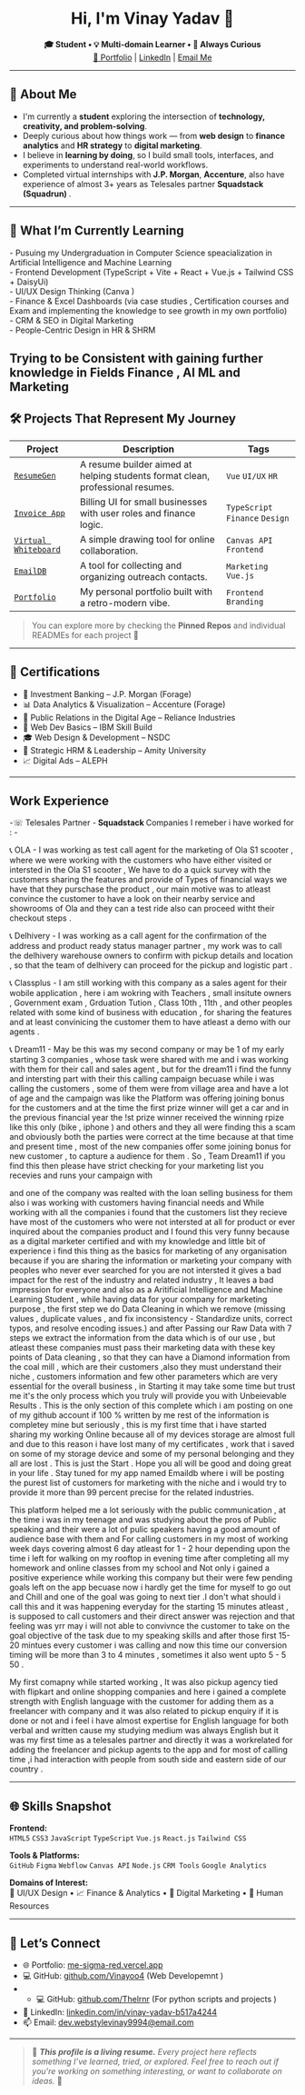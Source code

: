 <h1 align="center"><strong>Hi, I'm Vinay Yadav 👋</strong></h1>
<p align="center">
  <strong>🎓 Student • 💡 Multi-domain Learner • 🌱 Always Curious</strong><br>
  <a href="https://me-sigma-red.vercel.app" target="_blank">🔗 Portfolio</a> |
  <a href="https://www.linkedin.com/in/vinay-yadav-b517a4244" target="_blank">LinkedIn</a> |
  <a href="mailto:dev.webstylevinay9994@email.com">Email Me</a>
</p>

---

<h2><strong>🧠 About Me</strong></h2>

- I'm currently a <strong>student</strong> exploring the intersection of <strong>technology, creativity, and problem-solving</strong>.
- Deeply curious about how things work — from <strong>web design</strong> to <strong>finance analytics</strong> and <strong>HR strategy</strong> to <strong>digital marketing</strong>.
- I believe in <strong>learning by doing</strong>, so I build small tools, interfaces, and experiments to understand real-world workflows.
- Completed virtual internships with <strong>J.P. Morgan</strong>, <strong>Accenture</strong>, also have experience of almost 3+ years as Telesales partner <strong>Squadstack (Squadrun) </strong>.

---

<h2><strong>🔭 What I’m Currently Learning</strong></h2>
- Pusuing my Undergraduation in Computer Science speacialization in Artificial Intelligence and Machine Learning <br>
- Frontend Development (TypeScript + Vite + React + Vue.js + Tailwind CSS + DaisyUi)<br>
- UI/UX Design Thinking (Canva ) <br>
- Finance & Excel Dashboards (via case studies , Certification courses and Exam and implementing the knowledge to see growth in my own portfolio) <br>
- CRM & SEO in Digital Marketing <br>
- People-Centric Design in HR & SHRM <br>

Trying to be Consistent with gaining further knowledge in Fields  Finance , AI ML and Marketing 
---

<h2><strong>🛠️ Projects That Represent My Journey</strong></h2>

| <strong>Project</strong> | <strong>Description</strong> | <strong>Tags</strong> |
|--------|-------------|------|
| [`ResumeGen`](https://github.com/Vinayoo4/resumegen) | A resume builder aimed at helping students format clean, professional resumes. | `Vue` `UI/UX` `HR` |
| [`Invoice App`](https://github.com/Vinayoo4/invoice-billing-app) | Billing UI for small businesses with user roles and finance logic. | `TypeScript` `Finance` `Design` |
| [`Virtual Whiteboard`](https://github.com/Vinayoo4/virtual-whiteboard) | A simple drawing tool for online collaboration. | `Canvas API` `Frontend` |
| [`EmailDB`](https://github.com/Vinayoo4/emaildb) | A tool for collecting and organizing outreach contacts. | `Marketing` `Vue.js` |
| [`Portfolio`](https://me-sigma-red.vercel.app) | My personal portfolio built with a retro-modern vibe. | `Frontend` `Branding` |

> You can explore more by checking the <strong>Pinned Repos</strong> and individual READMEs for each project 💼

---

<h2><strong>📜 Certifications</strong></h2>

- 💼 Investment Banking – J.P. Morgan (Forage)
- 📊 Data Analytics & Visualization – Accenture (Forage)
- 📣 Public Relations in the Digital Age – Reliance Industries
- 🧩 Web Dev Basics – IBM Skill Build
- 🎓 Web Design & Development – NSDC
- 🧠 Strategic HRM & Leadership – Amity University
- 📈 Digital Ads – ALEPH

---


<h2><strong> Work Experience</strong></h2>
-☏ Telesales Partner -<strong> Squadstack </strong>
Companies I remeber i have worked for : -

📞 OLA - I was working as test call agent for the marketing of Ola S1 scooter , where we were working with the customers who have either visited or intersted in the Ola S1 scooter , We have to do a quick survey with the customers sharing the features and provide of Types of financial ways we have that they purschase the product , our main motive was to atleast convince the customer to have a look on their nearby service and showrooms of Ola and they can a test ride also can proceed witht their checkout steps .

📞 Delhivery - I was working as a call agent for the confirmation of the address and product ready status manager partner , my work was to call the delhivery warehouse owners to confirm with pickup details and location , so that the team of delhivery can proceed for the pickup and logistic part .

📞 Classplus - I am still working with this company as a sales agent for their wobile application , here i am wokring with Teachers , small insitute owners , Government exam , Grduation Tution , Class 10th , 11th , and other peoples related with some kind of business with education , for sharing the features and at least convinicing the customer them to have atleast a demo with our agents .

📞 Dream11 - May be this was my second company or may be 1 of my early starting 3 companies , whose task were shared with me and i was working with them for their call and sales agent , but for the dream11 i find the funny and intersting part with their this calling campaign becuase while i was calling the customers , some of them were from village area and have a lot of age and the campaign was like the Platform was offering joining bonus for the customers and at the time the first prize winner will get a car and in the previous financial year the !st prize winner received the winning rpize like this only (bike , iphone ) and others and they all were finding this a scam and obviously both the parties were correct at the time because at that time and present time , most of the new companies offer some joining bonus for new customer , to capture a audience for them . So , Team Dream11 if you find this then please have strict checking for your marketing list you recevies and runs your campaign with

and one of the company was realted with the loan selling business for them also i was working with customers having financial needs and While working with all the companies i found that the customers list they recieve have most of the customers who were not intersted at all for product or ever inquired about the companies product and I found this very funny because as a digital marketer certified and with my knowledge and little bit of experience i find this thing as the basics for marketing of any organisation because if you are sharing the information or marketing your company with peoples who never ever searched for you are not intersted it gives a bad impact for the rest of the industry and related industry , It leaves a bad impression for everyone and also as a Aritificial Intelligence and Machine Learning Student , while having data for your company for marketing purpose , the first step we do Data Cleaning in which we remove (missing values ,  duplicate values , and fix inconsistency - Standardize units, correct typos, and resolve encoding issues.) and after Passing our Raw Data with 7 steps we extract the information from the data which is of our use , but atleast these companies must pass their marketing data with these key points of Data cleaning , so that they can have a Diamond information from the coal mill , which are their customers ,also they must understand their niche , customers information and few other parameters which are very essential for the overall business , in Starting it may take some time but trust me it's the only process which you truly will provide you with Unbeievable Results . This is the only section of this complete which i am posting on one of my github account if 100 % written by me rest of the information is completey mine but seriously , this is my first time that i have started sharing my working Online because all of my devices storage are almost full and due to this reason i have lost many of my certificates , work that i saved on some of my storage device and some of my personal belonging and they all are lost . This is just the Start . Hope you all will be good and doing great in your life . Stay tuned for my app named Emaildb where i will be posting the purest list of customers for marketing with the niche and i would try to provide it more than 99 percent precise for the related industries.

This platform helped me a lot seriously with the public communication , at the time i was in my teenage and was studying about the pros of Public speaking and their were a lot of pulic speakers having a good amount of audience base with them and For calling customers in my most of working week days covering almost 6 day atleast for  1 - 2 hour depending upon the time i left for walking on my rooftop in evening time after completing all my homework and online classes from my school and Not only i gained a positive experience while working this company but their were few pending goals left on the app becuase now i hardly get the time for myself to go out and Chill and one of the goal was going to next tier .I don't what should i call this and it was happening everyday for the starting 15 minutes atleast , is supposed to call customers and their direct answer was rejection and that feeling was yrr may i will not able to convivnce the customer to take on the goal objective of the task due to my speaking skills and after those first 15-20 mintues every customer i was calling and now this time our conversion timing will be more than 3 to 4 minutes , sometimes it also went upto 5 - 5 50 . 

My first comapny while started working , It was also pickup agency tied with flipkart and online shopping companies and here i gained a complete strength with English language with the customer for adding them as a freelancer with company and it was also related to pickup enquiry if it is done or not and i feel i have almost expertise for English language for both verbal and written cause my studying medium was always English but it was my first time as a telesales partner and directly it was a workrelated for adding the freelancer and pickup agents to the app and for most of calling time ,i had interaction with people from south side and eastern side of our country . 


---

<h2><strong>🌐 Skills Snapshot</strong></h2>

<strong>Frontend:</strong>  
`HTML5` `CSS3` `JavaScript` `TypeScript` `Vue.js` `React.js` `Tailwind CSS`

<strong>Tools & Platforms:</strong>  
`GitHub` `Figma` `Webflow` `Canvas API` `Node.js` `CRM Tools` `Google Analytics`

<strong>Domains of Interest:</strong>  
🎨 UI/UX Design • 📈 Finance & Analytics • 📣 Digital Marketing • 👥 Human Resources

---

<h2><strong>🤝 Let’s Connect</strong></h2>

- 🌐 Portfolio: [me-sigma-red.vercel.app](https://me-sigma-red.vercel.app)
- 💻 GitHub: [github.com/Vinayoo4](https://github.com/Vinayoo4) (Web Developemnt )
- - 💻 GitHub: [github.com/Thelrnr](https://github.com/Thrlrnr) (For python scripts and projects )
- 🔗 LinkedIn: [linkedin.com/in/vinay-yadav-b517a4244](https://www.linkedin.com/in/vinay-yadav-dev)
- 📫 Email: dev.webstylevinay9994@email.com

---

> 💬 <em><strong>This profile is a living resume.</strong> Every project here reflects something I’ve learned, tried, or explored. Feel free to reach out if you're working on something interesting, or want to collaborate on ideas.</em> 🚀
